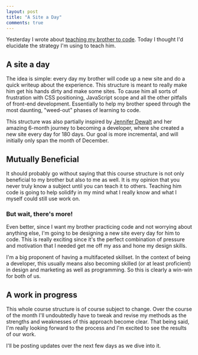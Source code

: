 ```yaml
---
layout: post
title: "A Site a Day"
comments: true
---
```


Yesterday I wrote about [teaching my brother to code][last]. Today I thought I'd elucidate the strategy I'm using to teach him. 

## A site a day

The idea is simple: every day my brother will code up a new site and do a quick writeup about the experience. This structure is meant to really make him get his hands dirty and make some sites. To cause him all sorts of frustration with CSS positioning, JavaScript scope and all the other pitfalls of front-end development. Essentially to help my brother speed through the most daunting, "weed-out" phases of learning to code. 

This structure was also partially inspired by [Jennifer Dewalt][jd] and her amazing 6-month journey to becoming a developer, where she created a new site every day for 180 days. Our goal is more incremental, and will initially only span the month of December.

[jd]: http://jenniferdewalt.com/index.html

## Mutually Beneficial

It should probably go without saying that this course structure is not only beneficial to my brother but also to me as well. It is my opinion that you never truly know a subject until you can teach it to others. Teaching him code is going to help solidify in my mind what I really know and what I myself could still use work on.

### But wait, there's more!

Even better, since I want my brother practicing code and not worrying about anything else, I'm going to be designing a new site every day for him to code. This is really exciting since it's the perfect combination of pressure and motivation that I needed get me off my ass and hone my design skills.

I'm a big proponent of having a multifaceted skillset. In the context of being a developer, this usually means also becoming skilled (or at least proficient) in design and marketing as well as programming. So this is clearly a win-win for both of us.

## A work in progress

This whole course structure is of course subject to change. Over the course of the month I'll undoubtedly have to tweak and revise my methods as the strengths and weaknesses of this approach become clear. That being said, I'm really looking forward to the process and I'm excited to see the results of our work.

I'll be posting updates over the next few days as we dive into it.

[last]: /teaching-my-brother-to-code
